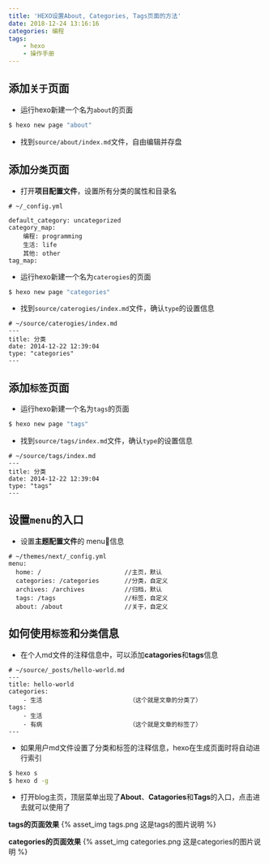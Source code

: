 ```yaml
---
title: 'HEXO设置About, Categories, Tags页面的方法'
date: 2018-12-24 13:16:16
categories: 编程
tags:
    - hexo
    - 操作手册
---
```


## 添加`关于`页面
- 运行hexo新建一个名为`about`的页面
```bash
$ hexo new page "about"
```
- 找到`source/about/index.md`文件，自由编辑并存盘

## 添加`分类`页面
- 打开**项目配置文件**，设置所有分类的属性和目录名
```
# ~/_config.yml

default_category: uncategorized
category_map:
	编程: programming
	生活: life
	其他: other
tag_map:
```

- 运行hexo新建一个名为`caterogies`的页面
```bash
$ hexo new page "categories"
```
- 找到`source/caterogies/index.md`文件，确认`type`的设置信息
```
# ~/source/caterogies/index.md
---
title: 分类
date: 2014-12-22 12:39:04
type: "categories"
---
```

## 添加`标签`页面
- 运行hexo新建一个名为`tags`的页面
```bash
$ hexo new page "tags"
```
- 找到`source/tags/index.md`文件，确认`type`的设置信息
```
# ~/source/tags/index.md
---
title: 分类
date: 2014-12-22 12:39:04
type: "tags"
---
```

## 设置`menu`的入口
- 设置**主题配置文件**的 menu信息
```
# ~/themes/next/_config.yml
menu:
  home: /                       //主页，默认
  categories: /categories       //分类，自定义
  archives: /archives           //归档，默认
  tags: /tags                   //标签，自定义
  about: /about                 //关于，自定义           
```

## 如何使用`标签`和`分类`信息
- 在个人md文件的注释信息中，可以添加**catagories**和**tags**信息
```
# ~/source/_posts/hello-world.md
---
title: hello-world
categories:
    - 生活                        （这个就是文章的分类了）
tags:
    - 生活                       
    - 有病                        （这个就是文章的标签了）
---
```

- 如果用户md文件设置了分类和标签的注释信息，hexo在生成页面时将自动进行索引
``` bash
$ hexo s
$ hexo d -g
```

- 打开blog主页，顶层菜单出现了**About**、**Catagories**和**Tags**的入口，点击进去就可以使用了


**tags的页面效果**
{% asset_img tags.png 这是tags的图片说明 %}

**categories的页面效果**
{% asset_img categories.png 这是categories的图片说明 %}
